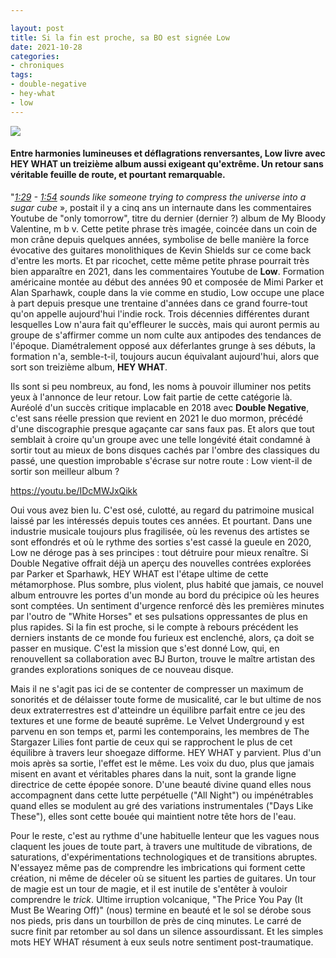 ```yaml
---

layout: post
title: Si la fin est proche, sa BO est signée Low
date: 2021-10-28
categories:
- chroniques
tags:
- double-negative
- hey-what
- low
---
```


![](images/low-hey-what-1.jpeg)

#### Entre harmonies lumineuses et déflagrations renversantes, Low livre avec HEY WHAT un treizième album aussi exigeant qu'extrême. Un retour sans véritable feuille de route, et pourtant remarquable.

<!--more-->

"_[1:29](https://www.youtube.com/watch?v=y2FQ3ih0MoE&t=89s) - [1:54](https://www.youtube.com/watch?v=y2FQ3ih0MoE&t=114s) sounds like someone trying to compress the universe into a sugar cube_ », postait il y a cinq ans un internaute dans les commentaires Youtube de "only tomorrow", titre du dernier (dernier ?) album de My Bloody Valentine, m b v. Cette petite phrase très imagée, coincée dans un coin de mon crâne depuis quelques années, symbolise de belle manière la force évocative des guitares monolithiques de Kevin Shields sur ce come back d'entre les morts. Et par ricochet, cette même petite phrase pourrait très bien apparaître en 2021, dans les commentaires Youtube de **Low**. Formation américaine montée au début des années 90 et composée de Mimi Parker et Alan Sparhawk, couple dans la vie comme en studio, Low occupe une place à part depuis presque une trentaine d'années dans ce grand fourre-tout qu'on appelle aujourd'hui l'indie rock. Trois décennies différentes durant lesquelles Low n'aura fait qu'effleurer le succès, mais qui auront permis au groupe de s'affirmer comme un nom culte aux antipodes des tendances de l'époque. Diamétralement opposé aux déferlantes grunge à ses débuts, la formation n'a, semble-t-il, toujours aucun équivalant aujourd'hui, alors que sort son treizième album, **HEY WHAT**.

Ils sont si peu nombreux, au fond, les noms à pouvoir illuminer nos petits yeux à l'annonce de leur retour. Low fait partie de cette catégorie là. Auréolé d'un succès critique implacable en 2018 avec **Double Negative**, c'est sans réelle pression que revient en 2021 le duo mormon, précédé d'une discographie presque agaçante car sans faux pas. Et alors que tout semblait à croire qu'un groupe avec une telle longévité était condamné à sortir tout au mieux de bons disques cachés par l'ombre des classiques du passé, une question improbable s'écrase sur notre route : Low vient-il de sortir son meilleur album ?

https://youtu.be/IDcMWJxQikk

Oui vous avez bien lu. C'est osé, culotté, au regard du patrimoine musical laissé par les intéressés depuis toutes ces années. Et pourtant. Dans une industrie musicale toujours plus fragilisée, où les revenus des artistes se sont effondrés et où le rythme des sorties s'est cassé la gueule en 2020, Low ne déroge pas à ses principes : tout détruire pour mieux renaître. Si Double Negative offrait déjà un aperçu des nouvelles contrées explorées par Parker et Sparhawk, HEY WHAT est l'étape ultime de cette métamorphose. Plus sombre, plus violent, plus habité que jamais, ce nouvel album entrouvre les portes d'un monde au bord du précipice où les heures sont comptées. Un sentiment d'urgence renforcé dès les premières minutes par l'outro de "White Horses" et ses pulsations oppressantes de plus en plus rapides. Si la fin est proche, si le compte à rebours précédent les derniers instants de ce monde fou furieux est enclenché, alors, ça doit se passer en musique. C'est la mission que s'est donné Low, qui, en renouvellent sa collaboration avec BJ Burton, trouve le maître artistan des grandes explorations soniques de ce nouveau disque.

Mais il ne s'agit pas ici de se contenter de compresser un maximum de sonorités et de délaisser toute forme de musicalité, car le but ultime de nos deux extraterrestres est d'atteindre un équilibre parfait entre ce jeu des textures et une forme de beauté suprême. Le Velvet Underground y est parvenu en son temps et, parmi les contemporains, les membres de The Stargazer Lilies font partie de ceux qui se rapprochent le plus de cet équilibre à travers leur shoegaze difforme. HEY WHAT y parvient. Plus d'un mois après sa sortie, l'effet est le même. Les voix du duo, plus que jamais misent en avant et véritables phares dans la nuit, sont la grande ligne directrice de cette épopée sonore. D'une beauté divine quand elles nous accompagnent dans cette lutte perpétuelle ("All Night") ou impénétrables quand elles se modulent au gré des variations instrumentales ("Days Like These"), elles sont cette bouée qui maintient notre tête hors de l'eau.

Pour le reste, c'est au rythme d'une habituelle lenteur que les vagues nous claquent les joues de toute part, à travers une multitude de vibrations, de saturations, d'expérimentations technologiques et de transitions abruptes. N'essayez même pas de comprendre les imbrications qui forment cette création, ni même de déceler où se situent les parties de guitares. Un tour de magie est un tour de magie, et il est inutile de s'entêter à vouloir comprendre le _trick_. Ultime irruption volcanique, "The Price You Pay (It Must Be Wearing Off)" (nous) termine en beauté et le sol se dérobe sous nos pieds, pris dans un tourbillon de près de cinq minutes. Le carré de sucre finit par retomber au sol dans un silence assourdissant. Et les simples mots HEY WHAT résument à eux seuls notre sentiment post-traumatique.
